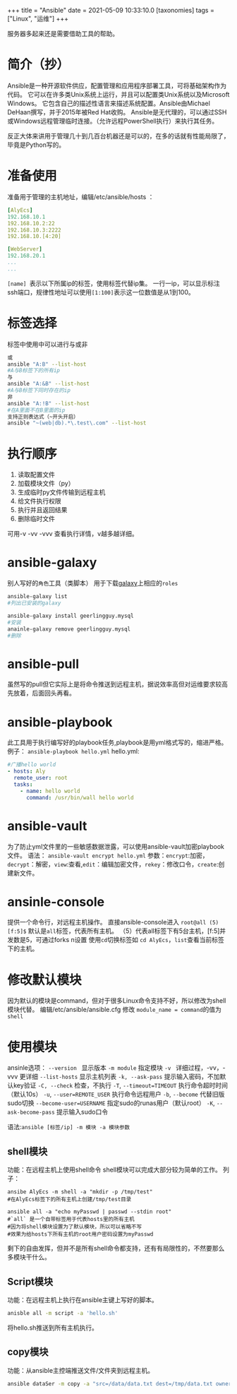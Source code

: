 +++
title = "Ansible"
date = 2021-05-09 10:33:10.0
[taxonomies]
tags = ["Linux", "运维"]
+++



服务器多起来还是需要借助工具的帮助。
<!--more-->

# 简介（抄）
Ansible是一种开源软件供应，配置管理和应用程序部署工具，可将基础架构作为代码。
它可以在许多类Unix系统上运行，并且可以配置类Unix系统以及Microsoft Windows。
它包含自己的描述性语言来描述系统配置。Ansible由Michael DeHaan撰写，并于2015年被Red Hat收购。
Ansible是无代理的，可以通过SSH或Windows远程管理临时连接。（允许远程PowerShell执行）来执行其任务。

反正大体来讲用于管理几十到几百台机器还是可以的，在多的话就有性能局限了，毕竟是Python写的。

# 准备使用

准备用于管理的主机地址，编辑/etc/ansible/hosts ：

```yml
[AlyEcs]
192.168.10.1
192.168.10.2:22
192.168.10.3:2222
192.168.10.[4:20]

[WebServer]
192.168.20.1
...
...
```
`[name] `表示以下所属ip的标签，使用标签代替ip集。
一行一ip，可以显示标注ssh端口，规律性地址可以使用`[1:100]`表示这一位数值是从1到100。

# 标签选择

标签中使用中可以进行与或非
```bash
或
ansible "A:B" --list-host
#A与B标签下的所有ip
与
ansible "A:&B" --list-host
#A与B标签下同时存在的ip
非
ansible "A:!B" --list-host
#在A里面不在B里面的ip
支持正则表达式（~开头开启）
ansible "~(web|db).*\.test\.com" --list-host
```

# 执行顺序

1. 读取配置文件
2. 加载模块文件（py）
3. 生成临时py文件传输到远程主机
4. 给文件执行权限
5. 执行并且返回结果
6. 删除临时文件

可用-v -vv -vvv 查看执行详情，v越多越详细。

# ansible-galaxy
别人写好的`角色`工具（类脚本）
用于下载[galaxy](https://galaxy.ansible.com)上相应的`roles`

```bash
ansible-galaxy list
#列出已安装的galaxy

ansible-galaxy install geerlingguy.mysql
#安装
anainle-galaxy remove geerlingguy.mysql
#删除
```

# ansible-pull
虽然写的pull但它实际上是将命令推送到远程主机，据说效率高但对运维要求较高
先放着，后面回头再看。

# ansible-playbook
此工具用于执行编写好的playbook任务,playbook是用yml格式写的，缩进严格。
例子：
`ansible-playbook hello.yml`
hello.yml:
```yml
#广播hello world
- hosts: Aly
  remote_user: root
  tasks:
    - name: hello world
      command: /usr/bin/wall hello world
```

# ansible-vault 
为了防止yml文件里的一些敏感数据泄露，可以使用ansible-vault加密playbook文件。
语法：
`ansible-vault encrypt hello.yml`
参数：`encrypt`:加密，`decrypt`：解密，`view`:查看,`edit`：编辑加密文件，`rekey`：修改口令，`create`:创建新文件。

# ansinle-console
提供一个命令行，对远程主机操作。
直接ansible-console进入
`root@all (5)[f:5]$`
默认是`all`标签，代表所有主机。
（5）代表all标签下有5台主机，[f:5]并发数是5，可通过forks n设置 
使用`cd`切换标签如 `cd AlyEcs`，`list`查看当前标签下的主机。

# 修改默认模块
因为默认的模块是command，但对于很多Linux命令支持不好，所以修改为shell模块代替。
编辑/etc/ansible/ansible.cfg
修改 `module_name = command`的值为`shell`

# 使用模块

ansinle选项：
`--version `
显示版本
`-m module`
指定模块
`-v `
详细过程，-vv，-vvv 更详细
`--list-hosts`
显示主机列表
`-k, --ask-pass`
提示输入密码，不加默认key验证
`-C, --check`
检查，不执行
`-T`, `--timeout=TIMEOUT`
执行命令超时时间（默认10s）
`-u`,  `--user=REMOTE_USER`
执行命令远程用户
`-b`, `--become`
代替旧版sudo切换
`--become-user=USERNAME`
指定sudo的runas用户（默认root）
`-K`, `--ask-become-pass`
提示输入sudo口令

语法:`ansible [标签/ip] -m 模块 -a 模块参数`

## shell模块
功能：在远程主机上使用shell命令
shell模块可以完成大部分较为简单的工作。
列子：
```shell
ansibe AlyEcs -m shell -a "mkdir -p /tmp/test"
#在AlyEcs标签下的所有主机上创建/tmp/test目录

ansible all -a "echo myPasswd | passwd --stdin root"
#`all` 是一个自带标签用于代表hosts里的所有主机
#因为将shell模块设置为了默认模块，所以可以省略不写
#效果为给hosts下所有主机的root用户密码设置为myPasswd
```
剩下的自由发挥，但并不是所有shell命令都支持，还有有局限性的，不然要那么多模块干什么。

## Script模块
功能：在远程主机上执行在ansible主键上写好的脚本。

```bash
anisble all -m script -a 'hello.sh'
````
将hello.sh推送到所有主机执行。

## copy模块
功能：从ansible主控端推送文件/文件夹到远程主机。
```bash
ansible dataSer -m copy -a "src=/data/data.txt dest=/tmp/data.txt owner=myuser mode=600"
```
